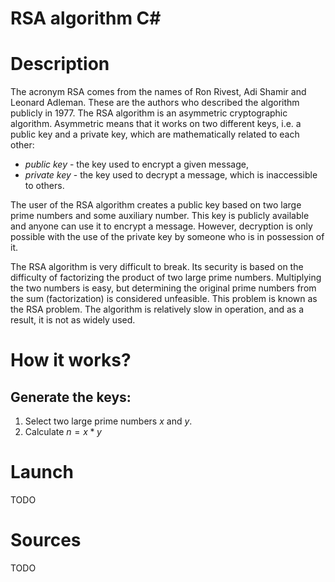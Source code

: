 # RSA algorithm C#


# Description
 
The acronym RSA comes from the names of Ron Rivest, Adi Shamir and Leonard Adleman. These are the authors who described the algorithm publicly in 1977. The RSA algorithm is an asymmetric cryptographic algorithm. Asymmetric means that it works on two different keys, i.e. a public key and a private key, which are mathematically related to each other:
- *public key* - the key used to encrypt a given message,
- *private key* - the key used to decrypt a message, which is inaccessible to others.

The user of the RSA algorithm creates a public key based on two large prime numbers and some auxiliary number. This key is publicly available and anyone can use it to encrypt a message. However, decryption is only possible with the use of the private key by someone who is in possession of it.

The RSA algorithm is very difficult to break. Its security is based on the difficulty of factorizing the product of two large prime numbers. Multiplying the two numbers is easy, but determining the original prime numbers from the sum (factorization) is considered unfeasible. This problem is known as the RSA problem. The algorithm is relatively slow in operation, and as a result, it is not as widely used.
 
# How it works?

## Generate the keys:

1. Select two large prime numbers *x* and *y*.
2. Calculate $n = x * y$

# Launch

TODO

# Sources

TODO
